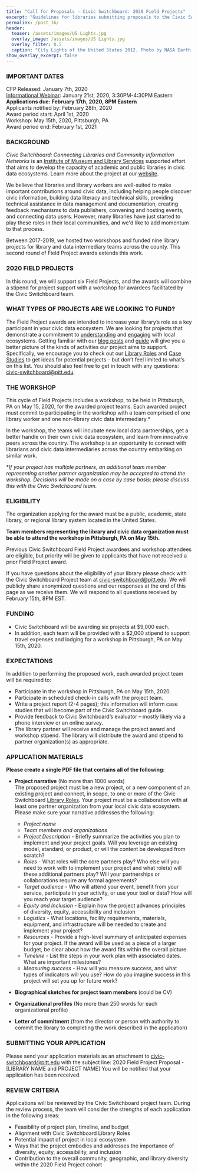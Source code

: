 ```yaml
---
title: "Call for Proposals - Civic Switchboard: 2020 Field Projects"
excerpt: "Guidelines for libraries submitting proposals to the Civic Switchboard 2020 Field Awards"
permalink: /post_16/
header:
  teaser: /assets/images/US Lights.jpg
  overlay_image: /assets/images/US Lights.jpg
  overlay_filter: 0.5
  caption: "City Lights of the United States 2012. Photo by NASA Earth Observatory, CC-BY-NC-2.0 https://www.flickr.com/photos/gsfc/8247975848/in/album-72157646899236025/"
show_overlay_excerpt: false
---
```


### IMPORTANT DATES

CFP Released: January 7th, 2020  
[Informational Webinar](https://www.eventbrite.com/e/civic-switchboard-2020-field-project-awards-informational-webinar-tickets-88567801679): January 21st, 2020, 3:30PM-4:30PM Eastern  
**Applications due: February 17th, 2020, 8PM Eastern**  
Applicants notified by: February 28th, 2020  
Award period start:  April 1st, 2020  
Workshop: May 15th, 2020, Pittsburgh, PA  
Award period end: February 1st, 2021  

### BACKGROUND

*Civic Switchboard: Connecting Libraries and Community Information Networks* is an [Institute of Museum and Library Services](https://www.imls.gov/) supported effort that aims to develop the capacity of academic and public libraries in civic data ecosystems. Learn more about the project at our [website](https://civic-switchboard.github.io/).  

We believe that libraries and library workers are well-suited to make important contributions around civic data, including helping people discover civic information, building data literacy and technical skills, providing technical assistance in data management and documentation, creating feedback mechanisms to data publishers, convening and hosting events, and connecting data users. However, many libraries have just started to play these roles in their local communities, and we'd like to add momentum to that process.

Between 2017-2019, we hosted two workshops and funded nine library projects for library and data intermediary teams across the county.  This second round of Field Project awards extends this work.

### 2020 FIELD PROJECTS
In this round, we will support six Field Projects, and the awards will combine a stipend for project support with a workshop for awardees facilitated by the Civic Switchboard team.

### WHAT TYPES OF PROJECTS ARE WE LOOKING TO FUND? 
The Field Project awards are intended to increase your library’s role as a key participant in your civic data ecosystem. We are looking for projects that demonstrate a commitment to [understanding](https://civic-switchboard.gitbook.io/guide/understanding-your-ecosystem) and [engaging](https://civic-switchboard.gitbook.io/guide/engaging-partners) with local ecosystems. Getting familiar with our [blog posts](https://civic-switchboard.github.io/blog/) and [guide](https://civic-switchboard.gitbook.io/guide/) will give you a better picture of the kinds of activities our project aims to support. Specifically, we encourage you to check out our [Library Roles](https://civic-switchboard.gitbook.io/guide/library-roles) and [Case Studies](https://civic-switchboard.gitbook.io/guide/case-studies) to get ideas for potential projects – but don’t feel limited to what’s on this list. You should also feel free to get in touch with any questions: civic-switchboard@pitt.edu.

### THE WORKSHOP
This cycle of Field Projects includes a workshop, to be held in Pittsburgh, PA on May 15, 2020, for the awarded project teams. Each awarded project must commit to participating in the workshop with a team comprised of one library worker and one non-library civic data intermediary.*   

In the workshop, the teams will incubate new local data partnerships, get a better handle on their own civic data ecosystem, and learn from innovative peers across the country.  The workshop is an opportunity to connect with librarians and civic data intermediaries across the country embarking on similar work.

**If your project has multiple partners, an additional team member representing another partner organization may be accepted to attend the workshop.  Decisions will be made on a case by case basis; please discuss this with the Civic Switchboard team.* 

### ELIGIBILITY
The organization applying for the award must be a public, academic, state library, or regional library system located in the United States.  

**Team members representing the library and civic data organization must be able to attend the workshop in Pittsburgh, PA on May 15th.** 

Previous Civic Switchboard Field Project awardees and workshop attendees are eligible, but priority will be given to applicants that have not received a prior Field Project award. 

If you have questions about the eligibility of your library please check with the Civic Switchboard Project team at civic-switchboard@pitt.edu.  We will publicly share anonymized questions and our responses at the end of this page as we receive them.  We will  respond to all questions received by February 15th, 8PM EST.

### FUNDING
* Civic Switchboard will be awarding six projects at $9,000 each.
* In addition, each team will be provided with a $2,000 stipend to support travel expenses and lodging for a workshop in Pittsburgh, PA on May 15th, 2020.

### EXPECTATIONS
In addition to performing the proposed work, each awarded project team will be required to: 
* Participate in the workshop in Pittsburgh, PA on May 15th, 2020. 
* Participate in scheduled check-in calls with the project team. 
* Write a project report (2-4 pages); this information will inform case studies that will become part of the Civic Switchboard guide.
* Provide feedback to Civic Switchboard’s evaluator – mostly likely via a phone interview or an online survey.
* The library partner will receive and manage the project award and workshop stipend. The library  will distribute the award and stipend to partner organization(s) as appropriate. 

### APPLICATION MATERIALS
**Please create a single PDF file that contains all of the following:** 

* **Project narrative** (No more than 1000 words)  
The proposed project must be a new project, or a new component of an existing project and connect, in scope, to one or more of the Civic Switchboard [Library Roles](https://civic-switchboard.gitbook.io/guide/library-roles). Your project must be a collaboration with at least one partner organization from your local civic data ecosystem. Please make sure your narrative addresses the following:  
  - *Project name*
  - *Team members and organizations* 
  - *Project Description* - Briefly summarize the activities you plan to implement and your project goals. Will you leverage an existing model, standard, or product, or will the content be developed from scratch? 
  - *Roles* -  What roles will the core partners play? Who else will you need to work with to implement your project and what role(s) will these additional partners play?   Will your partnerships or collaborations require any formal agreements?
  - *Target audience* -  Who will attend your event, benefit from your service, participate in your activity, or use your tool or data? How will you reach your target audience? 
  - *Equity and Inclusion* - Explain how the project advances principles of diversity, equity, accessibility and inclusion
  - *Logistics* - What locations, facility requirements, materials, equipment, and infrastructure will be needed to create and implement your project?
  - *Resources* - Provide a high-level summary of anticipated expenses for your project. If the award will be used as a piece of a larger budget, be clear about how the award fits within the overall picture.
  - *Timeline* -  List the steps in your work plan with associated dates. What are important milestones?
  - *Measuring success* - How will you measure success, and what types of indicators will you use?  How do you imagine success in this project will set you up for future work?
* **Biographical sketches for project team members** (could be CV) 

* **Organizational profiles** (No more than 250 words for each organizational profile)   

* **Letter of commitment** (from the director or person with authority to commit the library to completing the work described in the application)  

### SUBMITTING YOUR APPLICATION  
Please send your application materials as an attachment to civic-switchboard@pitt.edu with the subject line: 2020 Field Project Proposal - [LIBRARY NAME and PROJECT NAME]  You will be notified that your application has been received.

### REVIEW CRITERIA
Applications will be reviewed by the Civic Switchboard project team. During the review process, the team will consider the strengths of each application in the following areas:   
* Feasibility of project plan, timeline, and budget
* Alignment with Civic Switchboard Library Roles
* Potential impact of project in local ecosystem 
* Ways that the project embodies and addresses the importance of diversity, equity, accessibility, and inclusion
* Contribution to the overall community, geographic, and library diversity within the 2020 Field Project cohort




